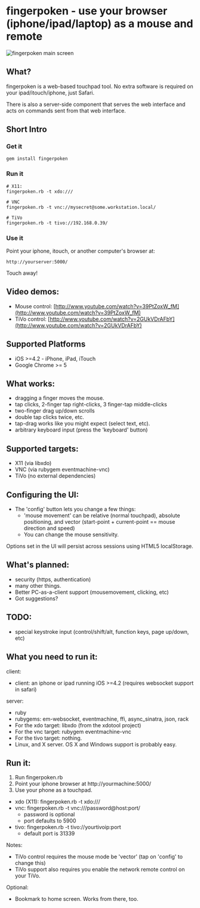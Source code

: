# fingerpoken - use your browser (iphone/ipad/laptop) as a mouse and remote

![fingerpoken main screen](http://farm6.static.flickr.com/5209/5315764134_fd91969a2c_m.jpg "fingerpoken main touch screen")

## What?

fingerpoken is a web-based touchpad tool. No extra software is required on your ipad/itouch/iphone, just Safari.

There is also a server-side component that serves the web interface and acts on
commands sent from that web interface.

## Short Intro

### Get it

    gem install fingerpoken

### Run it

    # X11:
    fingerpoken.rb -t xdo:///

    # VNC
    fingerpoken.rb -t vnc://mysecret@some.workstation.local/

    # TiVo
    fingerpoken.rb -t tivo://192.168.0.39/

### Use it

Point your iphone, itouch, or another computer's browser at:

    http://yourserver:5000/

Touch away!

## Video demos: 

* Mouse control: [http://www.youtube.com/watch?v=39PtZoxW_fM](http://www.youtube.com/watch?v=39PtZoxW_fM)
* TiVo control: [http://www.youtube.com/watch?v=2GUkVDrAFbY](http://www.youtube.com/watch?v=2GUkVDrAFbY)

## Supported Platforms

* iOS >=4.2 - iPhone, iPad, iTouch
* Google Chrome >= 5

## What works:

* dragging a finger moves the mouse.
* tap clicks, 2-finger tap right-clicks, 3 finger-tap middle-clicks
* two-finger drag up/down scrolls
* double tap clicks twice, etc.
* tap-drag works like you might expect (select text, etc).
* arbitrary keyboard input (press the 'keyboard' button)

## Supported targets:

* X11 (via libxdo)
* VNC (via rubygem eventmachine-vnc)
* TiVo (no external dependencies)

## Configuring the UI:

* The 'config' button lets you change a few things:
  * 'mouse movement' can be relative (normal touchpad), absolute positioning,
    and vector (start-point + current-point == mouse direction and speed)
  * You can change the mouse sensitivity.

Options set in the UI will persist across sessions using HTML5 localStorage.

## What's planned:

* security (https, authentication)
* many other things.
* Better PC-as-a-client support (mousemovement, clicking, etc)
* Got suggestions? 

## TODO:

* special keystroke input (control/shift/alt, function keys, page up/down, etc)

## What you need to run it:

client:

  * client: an iphone or ipad running iOS >=4.2 (requires websocket support in safari)

server:

  * ruby
  * rubygems: em-websocket, eventmachine, ffi, async_sinatra, json, rack
  * For the xdo target: libxdo (from the xdotool project)
  * For the vnc target: rubygem eventmachine-vnc
  * For the tivo target: nothing.
  * Linux, and X server. OS X and Windows support is probably easy.

## Run it:

1) Run fingerpoken.rb
2) Point your iphone browser at http://yourmachine:5000/
3) Use your phone as a touchpad.

  * xdo (X11): fingerpoken.rb -t xdo:///
  * vnc: fingerpoken.rb -t vnc:///password@host:port/
    * password is optional
    * port defaults to 5900
  * tivo: fingerpoken.rb -t tivo://yourtivoip:port
    * default port is 31339

Notes:

  * TiVo control requires the mouse mode be 'vector' (tap on 'config' to change this)
  * TiVo support also requires you enable the network remote control on your TiVo.



Optional:
* Bookmark to home screen. Works from there, too.
